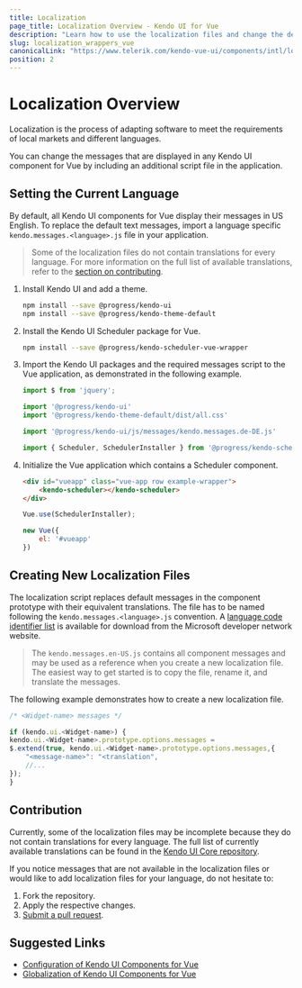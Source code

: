 ```yaml
---
title: Localization
page_title: Localization Overview - Kendo UI for Vue
description: "Learn how to use the localization files and change the default messages of Kendo UI components for Vue."
slug: localization_wrappers_vue
canonicalLink: "https://www.telerik.com/kendo-vue-ui/components/intl/localization"
position: 2
---
```


<WrapperBanner link="/kendo-vue-ui/components/intl/localization"></WrapperBanner>

# Localization Overview

Localization is the process of adapting software to meet the requirements of local markets and different languages.

You can change the messages that are displayed in any Kendo UI component for Vue by including an additional script file in the application.

## Setting the Current Language

By default, all Kendo UI components for Vue display their messages in US English. To replace the default text messages, import a language specific `kendo.messages.<language>.js` file in your application.

> Some of the localization files do not contain translations for every language. For more information on the full list of available translations, refer to the [section on contributing](#toc-contribution).

1. Install Kendo UI and add a theme.

    ```sh
    npm install --save @progress/kendo-ui
    npm install --save @progress/kendo-theme-default
    ```

1. Install the Kendo UI Scheduler package for Vue.

    ```sh
    npm install --save @progress/kendo-scheduler-vue-wrapper
    ```

1. Import the Kendo UI packages and the required messages script to the Vue application, as demonstrated in the following example.

    ```js
    import $ from 'jquery';

    import '@progress/kendo-ui'
    import '@progress/kendo-theme-default/dist/all.css'

    import '@progress/kendo-ui/js/messages/kendo.messages.de-DE.js'

    import { Scheduler, SchedulerInstaller } from '@progress/kendo-scheduler-vue-wrapper'
    ```

1. Initialize the Vue application which contains a Scheduler component.

    ```html
    <div id="vueapp" class="vue-app row example-wrapper">
        <kendo-scheduler></kendo-scheduler>
    </div>
    ```
    ```js
    Vue.use(SchedulerInstaller);

    new Vue({
        el: '#vueapp'
    })
    ```

## Creating New Localization Files

The localization script replaces default messages in the component prototype with their equivalent translations. The file has to be named following the `kendo.messages.<language>.js` convention. A [language code identifier list](https://msdn.microsoft.com/en-us/library/cc233965.aspx) is available for download from the Microsoft developer network website.

> The `kendo.messages.en-US.js` contains all component messages and may be used as a reference when you create a new localization file. The easiest way to get started is to copy the file, rename it, and translate the messages.

The following example demonstrates how to create a new localization file.

```js
/* <Widget-name> messages */

if (kendo.ui.<Widget-name>) {
kendo.ui.<Widget-name>.prototype.options.messages =
$.extend(true, kendo.ui.<Widget-name>.prototype.options.messages,{
    "<message-name>": "<translation",
    //...
});
}
```

## Contribution

Currently, some of the localization files may be incomplete because they do not contain translations for every language. The full list of currently available translations can be found in the [Kendo UI Core repository](https://github.com/telerik/kendo-ui-core/tree/master/src/messages).

If you notice messages that are not available in the localization files or would like to add localization files for your language, do not hesitate to:

1. Fork the repository.
1. Apply the respective changes.
1. [Submit a pull request](https://github.com/telerik/kendo-ui-core/blob/master/CONTRIBUTING.md#3-submit-a-pull-request).

## Suggested Links

* [Configuration of Kendo UI Components for Vue](slug:configuration_wrappers_vue)
* [Globalization of Kendo UI Components for Vue](slug:globalization_wrappers_vue)
